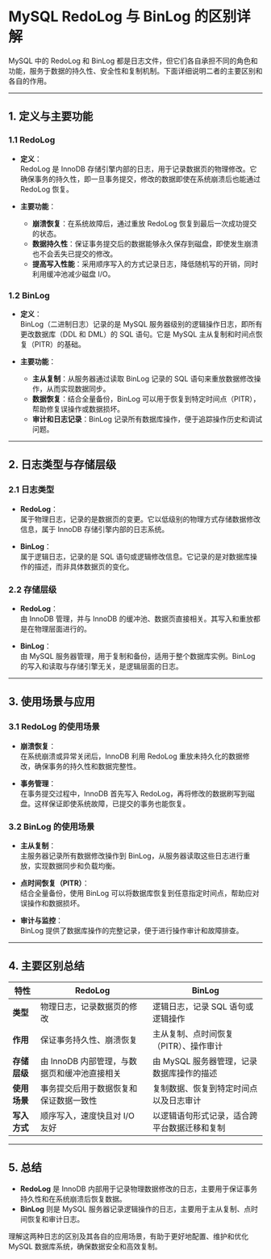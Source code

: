 # MySQL RedoLog 与 BinLog 的区别详解

MySQL 中的 RedoLog 和 BinLog 都是日志文件，但它们各自承担不同的角色和功能，服务于数据的持久性、安全性和复制机制。下面详细说明二者的主要区别和各自的作用。

---

## 1. 定义与主要功能

### 1.1 RedoLog

- **定义**：  
  RedoLog 是 InnoDB 存储引擎内部的日志，用于记录数据页的物理修改。它确保事务的持久性，即一旦事务提交，修改的数据即使在系统崩溃后也能通过 RedoLog 恢复。

- **主要功能**：
    - **崩溃恢复**：在系统故障后，通过重放 RedoLog 恢复到最后一次成功提交的状态。
    - **数据持久性**：保证事务提交后的数据能够永久保存到磁盘，即使发生崩溃也不会丢失已提交的修改。
    - **提高写入性能**：采用顺序写入的方式记录日志，降低随机写的开销，同时利用缓冲池减少磁盘 I/O。

### 1.2 BinLog

- **定义**：  
  BinLog（二进制日志）记录的是 MySQL 服务器级别的逻辑操作日志，即所有更改数据库（DDL 和 DML）的 SQL 语句。它是 MySQL 主从复制和时间点恢复（PITR）的基础。

- **主要功能**：
    - **主从复制**：从服务器通过读取 BinLog 记录的 SQL 语句来重放数据修改操作，从而实现数据同步。
    - **数据恢复**：结合全量备份，BinLog 可以用于恢复到特定时间点（PITR），帮助修复误操作或数据损坏。
    - **审计和日志记录**：BinLog 记录所有数据库操作，便于追踪操作历史和调试问题。

---

## 2. 日志类型与存储层级

### 2.1 日志类型

- **RedoLog**：  
  属于物理日志，记录的是数据页的变更。它以低级别的物理方式存储数据修改信息，属于 InnoDB 存储引擎内部的日志系统。

- **BinLog**：  
  属于逻辑日志，记录的是 SQL 语句或逻辑修改信息。它记录的是对数据库操作的描述，而非具体数据页的变化。

### 2.2 存储层级

- **RedoLog**：  
  由 InnoDB 管理，并与 InnoDB 的缓冲池、数据页直接相关。其写入和重放都是在物理层面进行的。

- **BinLog**：  
  由 MySQL 服务器管理，用于复制和备份，适用于整个数据库实例。BinLog 的写入和读取与存储引擎无关，是逻辑层面的日志。

---

## 3. 使用场景与应用

### 3.1 RedoLog 的使用场景

- **崩溃恢复**：  
  在系统崩溃或异常关闭后，InnoDB 利用 RedoLog 重放未持久化的数据修改，确保事务的持久性和数据完整性。

- **事务管理**：  
  在事务提交过程中，InnoDB 首先写入 RedoLog，再将修改的数据刷写到磁盘。这样保证即使系统故障，已提交的事务也能恢复。

### 3.2 BinLog 的使用场景

- **主从复制**：  
  主服务器记录所有数据修改操作到 BinLog，从服务器读取这些日志进行重放，实现数据同步和负载均衡。

- **点时间恢复（PITR）**：  
  结合全量备份，使用 BinLog 可以将数据库恢复到任意指定时间点，帮助应对误操作和数据损坏。

- **审计与监控**：  
  BinLog 提供了数据库操作的完整记录，便于进行操作审计和故障排查。

---

## 4. 主要区别总结

| 特性         | RedoLog                                      | BinLog                                       |
| ------------ | -------------------------------------------- | -------------------------------------------- |
| **类型**     | 物理日志，记录数据页的修改                   | 逻辑日志，记录 SQL 语句或逻辑操作            |
| **作用**     | 保证事务持久性、崩溃恢复                     | 主从复制、点时间恢复（PITR）、操作审计       |
| **存储层级** | 由 InnoDB 内部管理，与数据页和缓冲池直接相关 | 由 MySQL 服务器管理，记录数据库操作的描述    |
| **使用场景** | 事务提交后用于数据恢复和保证数据一致性       | 复制数据、恢复到特定时间点以及日志审计       |
| **写入方式** | 顺序写入，速度快且对 I/O 友好                | 以逻辑语句形式记录，适合跨平台数据迁移和复制 |

---

## 5. 总结

- **RedoLog** 是 InnoDB 内部用于记录物理数据修改的日志，主要用于保证事务持久性和在系统崩溃后恢复数据。
- **BinLog** 则是 MySQL 服务器记录逻辑操作的日志，主要用于主从复制、点时间恢复和审计日志。

理解这两种日志的区别及其各自的应用场景，有助于更好地配置、维护和优化 MySQL 数据库系统，确保数据安全和高效复制。